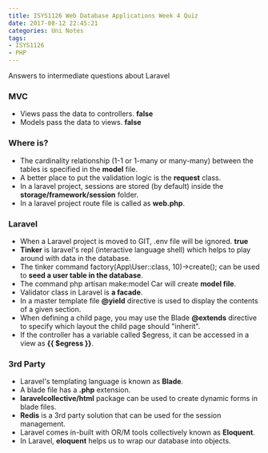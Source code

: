 ```yaml
---
title: ISYS1126 Web Database Applications Week 4 Quiz
date: 2017-08-12 22:45:21
categories: Uni Notes
tags:
- ISYS1126
- PHP
---
```


Answers to intermediate questions about Laravel

<!--more-->

### MVC
- Views pass the data to controllers. **false**
- Models pass the data to views. **false**

### Where is?
- The cardinality relationship (1-1 or 1-many or many-many) between the tables is specified in the **model** file.
- A better place to put the validation logic is the **request** class.
- In a laravel project, sessions are stored (by default) inside the **storage/framework/session** folder.
- In a laravel project route file is called as **web.php**.

### Laravel
- When a Laravel project is moved to GIT, .env file will be ignored. **true**
- **Tinker** is laravel's repl (interactive language shell) which helps to play around with data in the database.
- The tinker command factory(App\User::class, 10)->create(); can be used to **seed a user table in the database**.
- The command php artisan make:model Car will create **model file**.
- Validator class in Laravel is  **a facade**.
- In a master template file **@yield** directive is used to display the contents of a given section.
- When defining a child page, you may use the Blade **@extends** directive to specify which layout the child page should "inherit".
- If the controller has a variable called $egress, it can be accessed in a view as **{{ $egress }}**.

### 3rd Party
- Laravel's templating language is known as **Blade**.
- A blade file has a **.php** extension.
- **laravelcollective/html** package can be used to create dynamic forms in blade files.
- **Redis** is a 3rd party solution that can be used for the session management.
- Laravel comes in-built with OR/M tools collectively known as **Eloquent**.
- In Laravel, **eloquent** helps us to wrap our database into objects.
